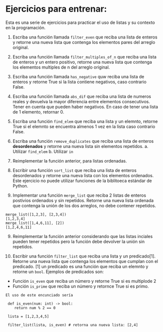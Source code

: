 # Ejercicios para entrenar:
Esta es una serie de ejercicios para practicar el uso de listas y su contexto en 
la programación.


1. Escriba una función llamada `filter_even`  que reciba una lista de enteros y retorne una nueva
   lista que contenga los elementos pares del arreglo original.

2. Escriba una función llamada `filter_multiples_of_n` que reciba una lista de enteros y un entero positivo, retorne una nueva lista que contenga los elementos multiples de n del arreglo original.

3. Escriba una función llamada `has_negative` quw reciba una lista de enteros y retorne True si la lista contiene negativos, caso contrario False.

4. Escriba una función llamada `abs_dif` que reciba una lista de numeros reales y devuelva la mayor diferencia entre elementos consecutivos. Tener en cuenta que pueden haber negativos. En caso de tener una lista de 1 elemento, retornar 0.

5. Escriba una función `find_elem` que reciba una lista y un elemnto, retorne True si el elemnto se encuentra almenos 1 vez en la lista caso contrario False.

6. Escriba una función `remove_duplicates` que reciba una lista de enteros **desordenados** y retorne una nueva lista sin elementos repetidos. 
   a. Utilizar `find_elem`
   b. Utilizar `in` 

7. Reimplementar la función anterior, para listas ordenadas.

8. Escribir una función `sort_list` que reciba una lista de enteros  desordenados y retorne una nueva lista con los elementos ordenados. Este ejercicio no puede utilizar funciones de la biblitoeca estándar de Python.

9. Implementar una función `merge_list` que reciba 2 listas de enteros postivios ordenados y sin repetidos. Retorne una nueva lista ordenada que contenga la unión de los dos arreglos, no debe contener repetidos.
```
merge_list([1,2,3], [2,3,4])
[1,2,3,4]
merge_list([1,4,6,11], [2])
[1,2,4,6,11]
```

9.  Reimplementar la función anterior considerando que las listas inciales pueden tener repetidos pero la función debe devolver la unión sin repetidos.

10. Escribir una función `filter_list` que reciba una lista y un predicado[1]. Retorne una nueva lista que contenga los elementos que cumplan con el predicado. 
   [1] un predicado es una función que reciba un elemnto y retorne un `bool`. Ejemplos de predicados son:
   -  Función `is_even` que reciba un número y retorne True si es multiplode 2
   -  Función `is_prime` que reciba un número y retornce True si es primo.
  
  ```
  El uso de este encunciado sería
  
   def is_even(num: int) -> bool:
      return num % 2 == 0

   lista = [1,2,3,4,5]

   filter_list(lista, is_even) # retorna una nueva lista: [2,4]

  ```
  